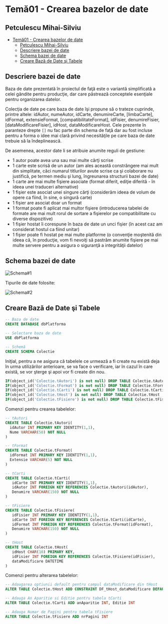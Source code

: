 # Temă01 - Crearea bazelor de date

## Petculescu Mihai-Silviu

- [Temă01 - Crearea bazelor de date](#temă01---crearea-bazelor-de-date)
  - [Petculescu Mihai-Silviu](#petculescu-mihai-silviu)
  - [Descriere bazei de date](#descriere-bazei-de-date)
  - [Schema bazei de date](#schema-bazei-de-date)
  - [Creare Bază de Date şi Tabele](#creare-bază-de-date-şi-tabele)

## Descriere bazei de date

Baza de date prezentată în proiectul de faţă este o variantă simplificată a celei gândite pentru producţie, dar care păstrează conceptele esenţiale pentru organizarea datelor. 

Colecţia de date pe care baza de date îşi propune să o trateze cuprinde, printre altele: idAutor, numeAutor, idCarte, denumireCarte, [limbaCarte], idFormat, extensieFormat, [compatibilitateFormat], idFisier, denumireFisier, [dataModificareFisier], idHost, dataModificareHost. Cele prezente în paranteze drepte `[]` nu fac parte din schema de faţă dar au fost incluse pentru a forma o idee mai clară privind necesităţile pe care baza de date trebuie să la îndeplinească. 

De asemenea, acestor date li se atribuie anumite reguli de gestiune:

- 1 autor poate avea una sau mai multe cărţi scrise
- 1 carte este scrisă de un autor (am ales această constrângere mai mult din simplitate, căci numarul titlurilor avute scrise ca şi colaborare nu justifică, pe termen mediu şi lung, îngreunarea structurii bazei de date)
- 1 carte are mai multe fişiere asociate (format diferit, ediţie diferită - în ideea unei traduceri alternative)
- 1 fişier este asociat unei singure cărţi (considerăm ideea de volum de opere ca fiind, în sine, o singură carte)
- 1 fişier are asociat doar un format
- 1 format poate fi aplicat mai multor fişiere (introducerea tabelei de formate are mai mult rorul de sortare a fişierelor pe compatibilitate cu diverse dispozitive)
- 1 fişier hostat îi corespune în baza de date un unci fişier (în acest caz am considerat hostul ca fiind unitar)
- 1 fişier poate fi hostat pe mai multe platforme (o convenţie moştenită din ideea că, în producţie, vom fi nevoiţi să pastrăm anumite fişiere pe mai multe servere pentru a asigura o siguranţă a integrităţii datelor)

## Schema bazei de date

![Schema#1](img/Schema#1.png)

Tipurile de date folosite:

![Schema#2](img/Schema#2.png)

## Creare Bază de Date şi Tabele

```sql
-- Baza de date
CREATE DATABASE dbPlatforma

-- Selectare baza de date
USE dbPlatforma

-- Schemă
CREATE SCHEMA Colectie
```

Iniţial, pentru a ne asigura că tabelele ce urmează a fi create nu există deja în urma utilizărilor anterioare, se va face o verificare, iar în cazul în care există, se vor şterge şi apoi vor fi create din nou.

```sql
IF(object_id('Colectie.tAutori') is not null) DROP TABLE Colectie.tAutori
IF(object_id('Colectie.tFormat') is not null) DROP TABLE Colectie.tFormat
IF(object_id('Colectie.tCarti') is not null) DROP TABLE Colectie.tCarti
IF(object_id('Colectie.tHost') is not null) DROP TABLE Colectie.tHost
IF(object_id('Colectie.tFisiere') is not null) DROP TABLE Colectie.tFisiere
```

Comenzi pentru crearea tabelelor:

```sql
-- tAutori
CREATE TABLE Colectie.tAutori(
  idAutor INT PRIMARY KEY IDENTITY(1,1),
  Nume VARCHAR(50) NOT NULL
)

-- tFormat
CREATE TABLE Colectie.tFormat(
  idFormat INT PRIMARY KEY IDENTITY(1,1),
  Extensie VARCHAR(5) NOT NULL
)

-- tCarti
CREATE TABLE Colectie.tCarti(
   idCarte INT PRIMARY KEY IDENTITY(1,1),
   idAutor INT FOREIGN KEY REFERENCES Colectie.tAutori(idAutor),
   Denumire VARCHAR(150) NOT NULL
)

-- tFisiere
CREATE TABLE Colectie.tFisiere(
   idFisier INT PRIMARY KEY IDENTITY(1,1),
   idCarte INT FOREIGN KEY REFERENCES Colectie.tCarti(idCarte),
   idFormat INT FOREIGN KEY REFERENCES Colectie.tFormat(idFormat),
   Denumire VARCHAR(150) NOT NULL
)

-- tHost
CREATE TABLE Colectie.tHost(
   idHost CHAR(10) PRIMARY KEY,
   idFisier INT FOREIGN KEY REFERENCES Colectie.tFisiere(idFisier),
   dataModificare DATETIME
)
```

Comenzi pentru alterarea tabelelor:

```sql
-- Adaugarea optiunii default pentru campul dataModificare din tHost
ALTER TABLE Colectie.tHost ADD CONSTRAINT DF_tHost_dataModificare DEFAULT GETDATE() FOR dataModificare

-- Adauga An Aparitie si Editie pentru tabela tCarti
ALTER TABLE Colectie.tCarti ADD anAparitie INT, Editie INT

-- Adauga Numar de Pagini pentru tabela tFisiere
ALTER TABLE Colectie.tFisiere ADD nrPagini INT
```
